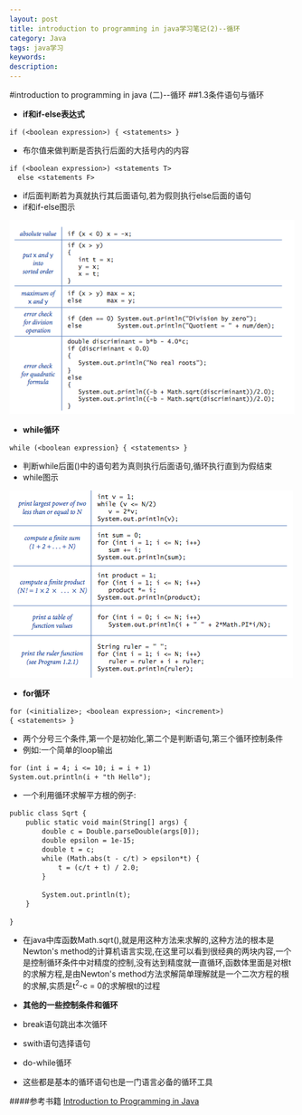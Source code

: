 ```yaml
---
layout: post
title: introduction to programming in java学习笔记(2)--循环
category: Java
tags: java学习
keywords:
description:
---
```

#introduction to programming in java (二)--循环
##1.3条件语句与循环

* **if和if-else表达式**

```
if (<boolean expression>) { <statements> }
```
* 布尔值来做判断是否执行后面的大括号内的内容

```
if (<boolean expression>) <statements T>
  else <statements F>
```
* if后面判断若为真就执行其后面语句,若为假则执行else后面的语句
* if和if-else图示

![if and if-else](/images/posts/java/if-else.png)

* **while循环**

```
while (<boolean expression} { <statements> }
```
* 判断while后面()中的语句若为真则执行后面语句,循环执行直到为假结束
* while图示

![while](/images/posts/java/for-while.png)

* **for循环**

```
for (<initialize>; <boolean expression>; <increment>)
{ <statements> }
```
* 两个分号三个条件,第一个是初始化,第二个是判断语句,第三个循环控制条件
* 例如:一个简单的loop输出

```
for (int i = 4; i <= 10; i = i + 1)
System.out.println(i + "th Hello");
```

* 一个利用循环求解平方根的例子:

```
public class Sqrt {
    public static void main(String[] args) {
        double c = Double.parseDouble(args[0]);
        double epsilon = 1e-15;
        double t = c;
        while (Math.abs(t - c/t) > epsilon*t) {
            t = (c/t + t) / 2.0;
        }

        System.out.println(t);
    }

}
```
* 在java中库函数Math.sqrt(),就是用这种方法来求解的,这种方法的根本是Newton's method的计算机语言实现,在这里可以看到很经典的两块内容,一个是控制循环条件中对精度的控制,没有达到精度就一直循环,函数体里面是对根t的求解方程,是由Newton's method方法求解简单理解就是一个二次方程的根的求解,实质是t<sup>2</sup>-c = 0的求解根t的过程

* **其他的一些控制条件和循环**
* break语句跳出本次循环
* swith语句选择语句
* do-while循环
* 这些都是基本的循环语句也是一门语言必备的循环工具

####参考书籍
[Introduction to Programming in Java](http://introcs.cs.princeton.edu/java/home/)